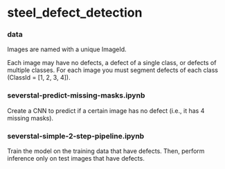 # steel_defect_detection
### data
Images are named with a unique ImageId.

Each image may have no defects, a defect of a single class, or defects of multiple classes. For each image you must segment defects of each class (ClassId = [1, 2, 3, 4]).

### severstal-predict-missing-masks.ipynb
Create a CNN to predict if a certain image has no defect (i.e., it has 4 missing masks).

### severstal-simple-2-step-pipeline.ipynb
Train the model on the training data that have defects. Then, perform inference only on test images that have defects.
